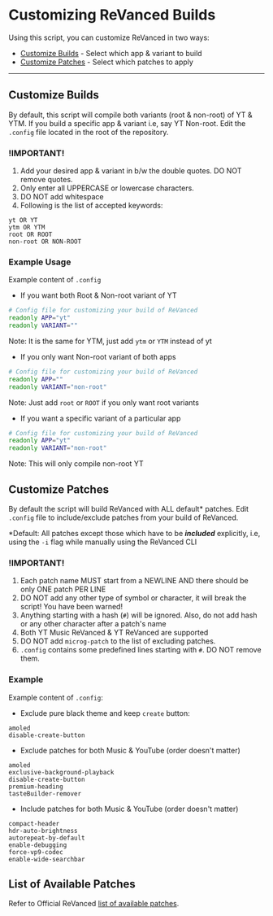 # Customizing ReVanced Builds

Using this script, you can customize ReVanced in two ways:

* [Customize Builds](#build) - Select which app & variant to build
* [Customize Patches](#patches) - Select which patches to apply

---

## Customize Builds <a name="build"></a>

By default, this script will compile both variants (root & non-root) of YT & YTM. If you build a specific app & variant i.e, say YT Non-root. 
Edit the `.config` file located in the root of the repository.

### !IMPORTANT!
1. Add your desired app & variant in b/w the double quotes. DO NOT remove quotes.
2. Only enter all UPPERCASE or lowercase characters.
3. DO NOT add whitespace
4. Following is the list of accepted keywords:

```
yt OR YT
ytm OR YTM
root OR ROOT
non-root OR NON-ROOT
```

### Example Usage
Example content of `.config`

- If you want both Root & Non-root variant of YT
```bash
# Config file for customizing your build of ReVanced
readonly APP="yt"
readonly VARIANT=""
```
Note: It is the same for YTM, just add `ytm` or `YTM` instead of yt

- If you only want Non-root variant of both apps
```bash
# Config file for customizing your build of ReVanced
readonly APP=""
readonly VARIANT="non-root"
```
Note: Just add `root` or `ROOT` if you  only want root variants

- If you want a specific variant of a particular app
```bash
# Config file for customizing your build of ReVanced
readonly APP="yt"
readonly VARIANT="non-root"
```
Note: This will only compile non-root YT

## Customize Patches <a name="patches"></a>

By default the script will build ReVanced with ALL default* patches. Edit `.config` file to include/exclude patches from your build of ReVanced.

*Default: All patches except those which have to be ***included*** explicitly, i.e, using the `-i` flag while manually using the ReVanced CLI

### !IMPORTANT!
1. Each patch name MUST start from a NEWLINE AND there should be only ONE patch PER LINE
2. DO NOT add any other type of symbol or character, it will break the script! You have been warned!
3. Anything starting with a hash (`#`) will be ignored. Also, do not add hash or any other character after a patch's name
4. Both YT Music ReVanced & YT ReVanced are supported
5. DO NOT add `microg-patch` to the list of excluding patches.
6. `.config` contains some predefined lines starting with `#`. DO NOT remove them.

### Example
Example content of `.config`:

- Exclude pure black theme and keep `create` button:
```
amoled
disable-create-button
```

- Exclude patches for both Music & YouTube (order doesn't matter)
```
amoled
exclusive-background-playback
disable-create-button
premium-heading
tasteBuilder-remover
```

- Include patches for both Music & YouTube (order doesn't matter)
```
compact-header
hdr-auto-brightness
autorepeat-by-default
enable-debugging
force-vp9-codec
enable-wide-searchbar
```

## List of Available Patches

Refer to Official ReVanced [list of available patches](https://github.com/revanced/revanced-patches#list-of-available-patches).